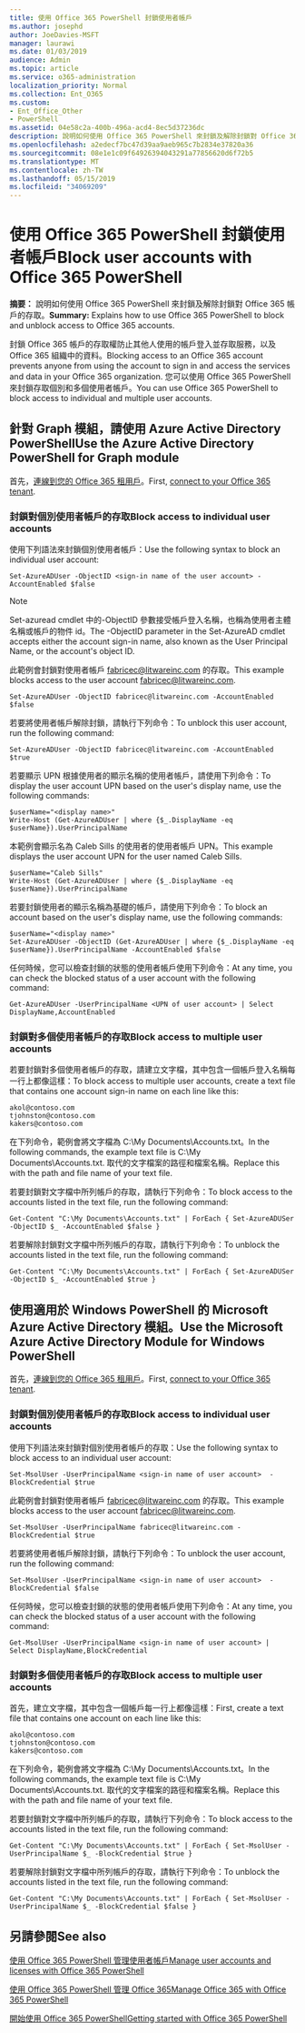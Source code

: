 ```yaml
---
title: 使用 Office 365 PowerShell 封鎖使用者帳戶
ms.author: josephd
author: JoeDavies-MSFT
manager: laurawi
ms.date: 01/03/2019
audience: Admin
ms.topic: article
ms.service: o365-administration
localization_priority: Normal
ms.collection: Ent_O365
ms.custom:
- Ent_Office_Other
- PowerShell
ms.assetid: 04e58c2a-400b-496a-acd4-8ec5d37236dc
description: 說明如何使用 Office 365 PowerShell 來封鎖及解除封鎖對 Office 365 帳戶的存取。
ms.openlocfilehash: a2edecf7bc47d39aa9aeb965c7b2834e37820a36
ms.sourcegitcommit: 08e1e1c09f64926394043291a77856620d6f72b5
ms.translationtype: MT
ms.contentlocale: zh-TW
ms.lasthandoff: 05/15/2019
ms.locfileid: "34069209"
---
```

# <a name="block-user-accounts-with-office-365-powershell"></a><span data-ttu-id="a132f-103">使用 Office 365 PowerShell 封鎖使用者帳戶</span><span class="sxs-lookup"><span data-stu-id="a132f-103">Block user accounts with Office 365 PowerShell</span></span>

<span data-ttu-id="a132f-104">**摘要：** 說明如何使用 Office 365 PowerShell 來封鎖及解除封鎖對 Office 365 帳戶的存取。</span><span class="sxs-lookup"><span data-stu-id="a132f-104">**Summary:**  Explains how to use Office 365 PowerShell to block and unblock access to Office 365 accounts.</span></span>
  
<span data-ttu-id="a132f-105">封鎖 Office 365 帳戶的存取權防止其他人使用的帳戶登入並存取服務，以及 Office 365 組織中的資料。</span><span class="sxs-lookup"><span data-stu-id="a132f-105">Blocking access to an Office 365 account prevents anyone from using the account to sign in and access the services and data in your Office 365 organization.</span></span> <span data-ttu-id="a132f-106">您可以使用 Office 365 PowerShell 來封鎖存取個別和多個使用者帳戶。</span><span class="sxs-lookup"><span data-stu-id="a132f-106">You can use Office 365 PowerShell to block access to individual and multiple user accounts.</span></span>

## <a name="use-the-azure-active-directory-powershell-for-graph-module"></a><span data-ttu-id="a132f-107">針對 Graph 模組，請使用 Azure Active Directory PowerShell</span><span class="sxs-lookup"><span data-stu-id="a132f-107">Use the Azure Active Directory PowerShell for Graph module</span></span>

<span data-ttu-id="a132f-108">首先，[連線到您的 Office 365 租用戶](connect-to-office-365-powershell.md#connect-with-the-azure-active-directory-powershell-for-graph-module)。</span><span class="sxs-lookup"><span data-stu-id="a132f-108">First, [connect to your Office 365 tenant](connect-to-office-365-powershell.md#connect-with-the-azure-active-directory-powershell-for-graph-module).</span></span>
 
### <a name="block-access-to-individual-user-accounts"></a><span data-ttu-id="a132f-109">封鎖對個別使用者帳戶的存取</span><span class="sxs-lookup"><span data-stu-id="a132f-109">Block access to individual user accounts</span></span>

<span data-ttu-id="a132f-110">使用下列語法來封鎖個別使用者帳戶：</span><span class="sxs-lookup"><span data-stu-id="a132f-110">Use the following syntax to block an individual user account:</span></span>
  
```
Set-AzureADUser -ObjectID <sign-in name of the user account> -AccountEnabled $false
```

> [!NOTE]
> <span data-ttu-id="a132f-111">Set-azuread cmdlet 中的-ObjectID 參數接受帳戶登入名稱，也稱為使用者主體名稱或帳戶的物件 id。</span><span class="sxs-lookup"><span data-stu-id="a132f-111">The -ObjectID parameter in the Set-AzureAD cmdlet accepts either the account sign-in name, also known as the User Principal Name, or the account's object ID.</span></span> 
  
<span data-ttu-id="a132f-112">此範例會封鎖對使用者帳戶 fabricec@litwareinc.com 的存取。</span><span class="sxs-lookup"><span data-stu-id="a132f-112">This example blocks access to the user account fabricec@litwareinc.com.</span></span>
  
```
Set-AzureADUser -ObjectID fabricec@litwareinc.com -AccountEnabled $false
```

<span data-ttu-id="a132f-113">若要將使用者帳戶解除封鎖，請執行下列命令：</span><span class="sxs-lookup"><span data-stu-id="a132f-113">To unblock this user account, run the following command:</span></span>
  
```
Set-AzureADUser -ObjectID fabricec@litwareinc.com -AccountEnabled $true
```

<span data-ttu-id="a132f-114">若要顯示 UPN 根據使用者的顯示名稱的使用者帳戶，請使用下列命令：</span><span class="sxs-lookup"><span data-stu-id="a132f-114">To display the user account UPN based on the user's display name, use the following commands:</span></span>
  
```
$userName="<display name>"
Write-Host (Get-AzureADUser | where {$_.DisplayName -eq $userName}).UserPrincipalName

```

<span data-ttu-id="a132f-115">本範例會顯示名為 Caleb Sills 的使用者的使用者帳戶 UPN。</span><span class="sxs-lookup"><span data-stu-id="a132f-115">This example displays the user account UPN for the user named Caleb Sills.</span></span>
  
```
$userName="Caleb Sills"
Write-Host (Get-AzureADUser | where {$_.DisplayName -eq $userName}).UserPrincipalName
```

<span data-ttu-id="a132f-116">若要封鎖使用者的顯示名稱為基礎的帳戶，請使用下列命令：</span><span class="sxs-lookup"><span data-stu-id="a132f-116">To block an account based on the user's display name, use the following commands:</span></span>
  
```
$userName="<display name>"
Set-AzureADUser -ObjectID (Get-AzureADUser | where {$_.DisplayName -eq $userName}).UserPrincipalName -AccountEnabled $false

```

<span data-ttu-id="a132f-117">任何時候，您可以檢查封鎖的狀態的使用者帳戶使用下列命令：</span><span class="sxs-lookup"><span data-stu-id="a132f-117">At any time, you can check the blocked status of a user account with the following command:</span></span>
  
```
Get-AzureADUser -UserPrincipalName <UPN of user account> | Select DisplayName,AccountEnabled
```

### <a name="block-access-to-multiple-user-accounts"></a><span data-ttu-id="a132f-118">封鎖對多個使用者帳戶的存取</span><span class="sxs-lookup"><span data-stu-id="a132f-118">Block access to multiple user accounts</span></span>

<span data-ttu-id="a132f-119">若要封鎖對多個使用者帳戶的存取，請建立文字檔，其中包含一個帳戶登入名稱每一行上都像這樣：</span><span class="sxs-lookup"><span data-stu-id="a132f-119">To block access to multiple user accounts, create a text file that contains one account sign-in name on each line like this:</span></span>
    
  ```
akol@contoso.com
tjohnston@contoso.com
kakers@contoso.com
  ```

<span data-ttu-id="a132f-120">在下列命令，範例會將文字檔為 C:\My Documents\Accounts.txt。</span><span class="sxs-lookup"><span data-stu-id="a132f-120">In the following commands, the example text file is C:\My Documents\Accounts.txt.</span></span> <span data-ttu-id="a132f-121">取代的文字檔案的路徑和檔案名稱。</span><span class="sxs-lookup"><span data-stu-id="a132f-121">Replace this with the path and file name of your text file.</span></span>
  
<span data-ttu-id="a132f-122">若要封鎖對文字檔中所列帳戶的存取，請執行下列命令：</span><span class="sxs-lookup"><span data-stu-id="a132f-122">To block access to the accounts listed in the text file, run the following command:</span></span>
    
```
Get-Content "C:\My Documents\Accounts.txt" | ForEach { Set-AzureADUSer -ObjectID $_ -AccountEnabled $false }
```

<span data-ttu-id="a132f-123">若要解除封鎖對文字檔中所列帳戶的存取，請執行下列命令：</span><span class="sxs-lookup"><span data-stu-id="a132f-123">To unblock the accounts listed in the text file, run the following command:</span></span>
    
```
Get-Content "C:\My Documents\Accounts.txt" | ForEach { Set-AzureADUSer -ObjectID $_ -AccountEnabled $true }
```

## <a name="use-the-microsoft-azure-active-directory-module-for-windows-powershell"></a><span data-ttu-id="a132f-124">使用適用於 Windows PowerShell 的 Microsoft Azure Active Directory 模組。</span><span class="sxs-lookup"><span data-stu-id="a132f-124">Use the Microsoft Azure Active Directory Module for Windows PowerShell</span></span>

<span data-ttu-id="a132f-125">首先，[連線到您的 Office 365 租用戶](connect-to-office-365-powershell.md#connect-with-the-microsoft-azure-active-directory-module-for-windows-powershell)。</span><span class="sxs-lookup"><span data-stu-id="a132f-125">First, [connect to your Office 365 tenant](connect-to-office-365-powershell.md#connect-with-the-microsoft-azure-active-directory-module-for-windows-powershell).</span></span>

    
### <a name="block-access-to-individual-user-accounts"></a><span data-ttu-id="a132f-126">封鎖對個別使用者帳戶的存取</span><span class="sxs-lookup"><span data-stu-id="a132f-126">Block access to individual user accounts</span></span>

<span data-ttu-id="a132f-127">使用下列語法來封鎖對個別使用者帳戶的存取：</span><span class="sxs-lookup"><span data-stu-id="a132f-127">Use the following syntax to block access to an individual user account:</span></span>
  
```
Set-MsolUser -UserPrincipalName <sign-in name of user account>  -BlockCredential $true
```

<span data-ttu-id="a132f-128">此範例會封鎖對使用者帳戶 fabricec@litwareinc.com 的存取。</span><span class="sxs-lookup"><span data-stu-id="a132f-128">This example blocks access to the user account fabricec@litwareinc.com.</span></span>
  
```
Set-MsolUser -UserPrincipalName fabricec@litwareinc.com -BlockCredential $true
```

<span data-ttu-id="a132f-129">若要將使用者帳戶解除封鎖，請執行下列命令：</span><span class="sxs-lookup"><span data-stu-id="a132f-129">To unblock the user account, run the following command:</span></span>
  
```
Set-MsolUser -UserPrincipalName <sign-in name of user account>  -BlockCredential $false
```

<span data-ttu-id="a132f-130">任何時候，您可以檢查封鎖的狀態的使用者帳戶使用下列命令：</span><span class="sxs-lookup"><span data-stu-id="a132f-130">At any time, you can check the blocked status of a user account with the following command:</span></span>
  
```
Get-MsolUser -UserPrincipalName <sign-in name of user account> | Select DisplayName,BlockCredential
```

### <a name="block-access-to-multiple-user-accounts"></a><span data-ttu-id="a132f-131">封鎖對多個使用者帳戶的存取</span><span class="sxs-lookup"><span data-stu-id="a132f-131">Block access to multiple user accounts</span></span>

<span data-ttu-id="a132f-132">首先，建立文字檔，其中包含一個帳戶每一行上都像這樣：</span><span class="sxs-lookup"><span data-stu-id="a132f-132">First, create a text file that contains one account on each line like this:</span></span>
    
  ```
akol@contoso.com
tjohnston@contoso.com
kakers@contoso.com
  ```
<span data-ttu-id="a132f-133">在下列命令，範例會將文字檔為 C:\My Documents\Accounts.txt。</span><span class="sxs-lookup"><span data-stu-id="a132f-133">In the following commands, the example text file is C:\My Documents\Accounts.txt.</span></span> <span data-ttu-id="a132f-134">取代的文字檔案的路徑和檔案名稱。</span><span class="sxs-lookup"><span data-stu-id="a132f-134">Replace this with the path and file name of your text file.</span></span>
    
<span data-ttu-id="a132f-135">若要封鎖對文字檔中所列帳戶的存取，請執行下列命令：</span><span class="sxs-lookup"><span data-stu-id="a132f-135">To block access to the accounts listed in the text file, run the following command:</span></span>
    
  ```
  Get-Content "C:\My Documents\Accounts.txt" | ForEach { Set-MsolUser -UserPrincipalName $_ -BlockCredential $true }
  ```
<span data-ttu-id="a132f-136">若要解除封鎖對文字檔中所列帳戶的存取，請執行下列命令：</span><span class="sxs-lookup"><span data-stu-id="a132f-136">To unblock the accounts listed in the text file, run the following command:</span></span>
    
  ```
  Get-Content "C:\My Documents\Accounts.txt" | ForEach { Set-MsolUser -UserPrincipalName $_ -BlockCredential $false }
  ```

## <a name="see-also"></a><span data-ttu-id="a132f-137">另請參閱</span><span class="sxs-lookup"><span data-stu-id="a132f-137">See also</span></span>

[<span data-ttu-id="a132f-138">使用 Office 365 PowerShell 管理使用者帳戶</span><span class="sxs-lookup"><span data-stu-id="a132f-138">Manage user accounts and licenses with Office 365 PowerShell</span></span>](manage-user-accounts-and-licenses-with-office-365-powershell.md)
  
[<span data-ttu-id="a132f-139">使用 Office 365 PowerShell 管理 Office 365</span><span class="sxs-lookup"><span data-stu-id="a132f-139">Manage Office 365 with Office 365 PowerShell</span></span>](manage-office-365-with-office-365-powershell.md)
  
[<span data-ttu-id="a132f-140">開始使用 Office 365 PowerShell</span><span class="sxs-lookup"><span data-stu-id="a132f-140">Getting started with Office 365 PowerShell</span></span>](getting-started-with-office-365-powershell.md)
